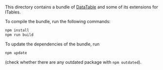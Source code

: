 This directory contains a bundle of [DataTable](https://datatables.net/)
and some of its extensions for ITables.

To compile the bundle, run the following commands:
```bash
npm install
npm run build
```

To update the dependencies of the bundle, run
```bash
npm update
```
(check whether there are any outdated package with `npm outdated`).
